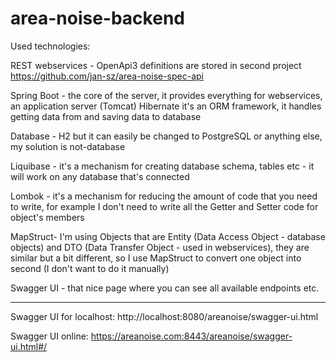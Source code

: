# area-noise-backend

Used technologies:

REST webservices - OpenApi3 definitions are stored in second project https://github.com/jan-sz/area-noise-spec-api 


Spring Boot - the core of the server, it provides everything for webservices, an application server (Tomcat)
Hibernate it's an ORM framework, it handles getting data from and saving data to database 

Database - H2 but it can easily be changed to PostgreSQL or anything else, my solution is not-database  

Liquibase - it's a mechanism for creating database schema, tables etc - it will work on any database that's connected 

Lombok - it's a mechanism for reducing the amount of code that you need to write, for example I don't need to write all the Getter and Setter code for object's members

MapStruct- I'm using Objects that are Entity (Data Access Object - database objects) and DTO (Data Transfer Object - used in webservices), they are similar but a bit different, so I use MapStruct to convert one object into second (I don't want to do it manually)

Swagger UI - that nice page where you can see all available endpoints etc.

----------

Swagger UI for localhost:
http://localhost:8080/areanoise/swagger-ui.html

Swagger UI online:
https://areanoise.com:8443/areanoise/swagger-ui.html#/